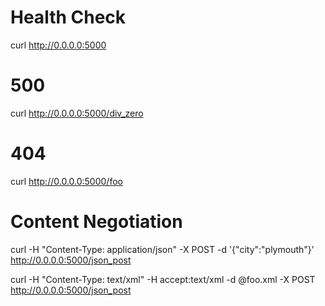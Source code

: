 # Health Check

curl http://0.0.0.0:5000

# 500

curl http://0.0.0.0:5000/div_zero

# 404

curl http://0.0.0.0:5000/foo

# Content Negotiation

curl -H "Content-Type: application/json" -X POST -d '{"city":"plymouth"}' http://0.0.0.0:5000/json_post

curl -H "Content-Type: text/xml" -H accept:text/xml  -d @foo.xml -X POST http://0.0.0.0:5000/json_post
